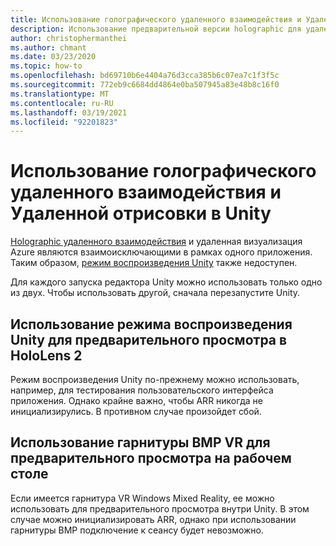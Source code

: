 ```yaml
---
title: Использование голографического удаленного взаимодействия и Удаленной отрисовки в Unity
description: Использование предварительной версии holographic для удаленного взаимодействия с удаленной визуализацией Azure
author: christophermanthei
ms.author: chmant
ms.date: 03/23/2020
ms.topic: how-to
ms.openlocfilehash: bd69710b6e4404a76d3cca385b6c07ea7c1f3f5c
ms.sourcegitcommit: 772eb9c6684dd4864e0ba507945a83e48b8c16f0
ms.translationtype: MT
ms.contentlocale: ru-RU
ms.lasthandoff: 03/19/2021
ms.locfileid: "92201823"
---
```

# <a name="use-holographic-remoting-and-remote-rendering-in-unity"></a>Использование голографического удаленного взаимодействия и Удаленной отрисовки в Unity

[Holographic удаленного взаимодействия](/windows/mixed-reality/holographic-remoting-player) и удаленная визуализация Azure являются взаимоисключающими в рамках одного приложения. Таким образом, [режим воспроизведения Unity](/windows/mixed-reality/unity-play-mode) также недоступен.

Для каждого запуска редактора Unity можно использовать только одно из двух. Чтобы использовать другой, сначала перезапустите Unity.

## <a name="use-unity-play-mode-to-preview-on-hololens-2"></a>Использование режима воспроизведения Unity для предварительного просмотра в HoloLens 2

 Режим воспроизведения Unity по-прежнему можно использовать, например, для тестирования пользовательского интерфейса приложения. Однако крайне важно, чтобы ARR никогда не инициализирулись. В противном случае произойдет сбой.

## <a name="use-a-wmr-vr-headset-to-preview-on-desktop"></a>Использование гарнитуры ВМР VR для предварительного просмотра на рабочем столе

Если имеется гарнитура VR Windows Mixed Reality, ее можно использовать для предварительного просмотра внутри Unity. В этом случае можно инициализировать ARR, однако при использовании гарнитуры ВМР подключение к сеансу будет невозможно.